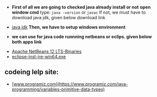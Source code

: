  * **First of all we are going to checked java already install or not**
 **open window cmd**
  type:
  ``java -version`` or `javac`
 If not, we must have to download java jdk, given below download link
 - [java jdk](https://www.oracle.com/java/technologies/javase/jdk12-archive-downloads.html)
  **Then, we havo to setup windows environment**

 * **we can use for java code runnning netbeans or eclips. given below both apps link**
 - [Apache NetBeans 12 LTS-Binaries](https://netbeans.apache.org/download/nb120/nb120.html)
 - [eclipse-inst-jre-win64.exe](https://www.eclipse.org/downloads/download.php?file=/oomph/epp/2020-09/R/eclipse-inst-jre-win64.exe)
 
 
 
 ## codeing lelp site: 
  * [www.programiz.com](https://www.programiz.com/java-programming/variables-primitive-data-types)
